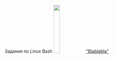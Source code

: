 Задания по Linux Bash
<img src="https://naked-science.ru/wp-content/uploads/2021/11/spopo.jpg" width="20%"/>
<a href = "ksenia.puska"> "Blablabla" </a>
